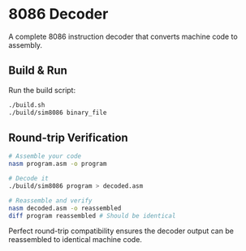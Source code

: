 # 8086 Decoder

A complete 8086 instruction decoder that converts machine code to assembly.

## Build & Run

Run the build script:
```bash
./build.sh
./build/sim8086 binary_file
```

## Round-trip Verification
```bash
# Assemble your code
nasm program.asm -o program

# Decode it
./build/sim8086 program > decoded.asm

# Reassemble and verify
nasm decoded.asm -o reassembled
diff program reassembled # Should be identical
```
Perfect round-trip compatibility ensures the decoder output can be reassembled to identical machine code.

